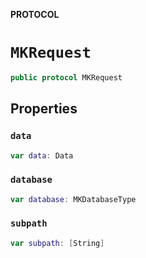 **PROTOCOL**

# `MKRequest`

```swift
public protocol MKRequest
```

## Properties
### `data`

```swift
var data: Data
```

### `database`

```swift
var database: MKDatabaseType
```

### `subpath`

```swift
var subpath: [String]
```
